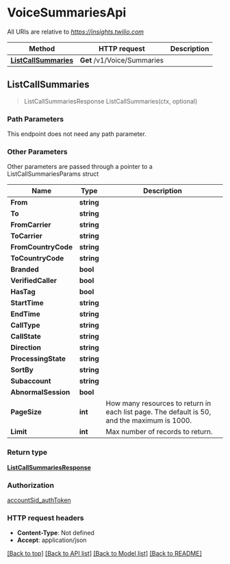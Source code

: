 # VoiceSummariesApi

All URIs are relative to *https://insights.twilio.com*

Method | HTTP request | Description
------------- | ------------- | -------------
[**ListCallSummaries**](VoiceSummariesApi.md#ListCallSummaries) | **Get** /v1/Voice/Summaries | 



## ListCallSummaries

> ListCallSummariesResponse ListCallSummaries(ctx, optional)



### Path Parameters

This endpoint does not need any path parameter.

### Other Parameters

Other parameters are passed through a pointer to a ListCallSummariesParams struct


Name | Type | Description
------------- | ------------- | -------------
**From** | **string** | 
**To** | **string** | 
**FromCarrier** | **string** | 
**ToCarrier** | **string** | 
**FromCountryCode** | **string** | 
**ToCountryCode** | **string** | 
**Branded** | **bool** | 
**VerifiedCaller** | **bool** | 
**HasTag** | **bool** | 
**StartTime** | **string** | 
**EndTime** | **string** | 
**CallType** | **string** | 
**CallState** | **string** | 
**Direction** | **string** | 
**ProcessingState** | **string** | 
**SortBy** | **string** | 
**Subaccount** | **string** | 
**AbnormalSession** | **bool** | 
**PageSize** | **int** | How many resources to return in each list page. The default is 50, and the maximum is 1000.
**Limit** | **int** | Max number of records to return.

### Return type

[**ListCallSummariesResponse**](ListCallSummariesResponse.md)

### Authorization

[accountSid_authToken](../README.md#accountSid_authToken)

### HTTP request headers

- **Content-Type**: Not defined
- **Accept**: application/json

[[Back to top]](#) [[Back to API list]](../README.md#documentation-for-api-endpoints)
[[Back to Model list]](../README.md#documentation-for-models)
[[Back to README]](../README.md)

